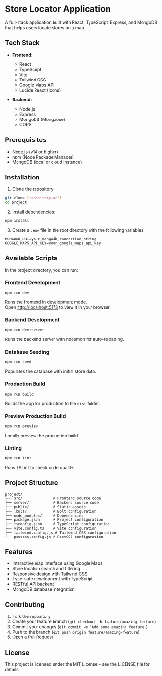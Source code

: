 # Store Locator Application

A full-stack application built with React, TypeScript, Express, and MongoDB that helps users locate stores on a map.

## Tech Stack

- **Frontend:**
  - React
  - TypeScript
  - Vite
  - Tailwind CSS
  - Google Maps API
  - Lucide React (Icons)

- **Backend:**
  - Node.js
  - Express
  - MongoDB (Mongoose)
  - CORS

## Prerequisites

- Node.js (v14 or higher)
- npm (Node Package Manager)
- MongoDB (local or cloud instance)

## Installation

1. Clone the repository:
```bash
git clone [repository-url]
cd project
```

2. Install dependencies:
```bash
npm install
```

3. Create a `.env` file in the root directory with the following variables:
```
MONGODB_URI=your_mongodb_connection_string
GOOGLE_MAPS_API_KEY=your_google_maps_api_key
```

## Available Scripts

In the project directory, you can run:

### Frontend Development
```bash
npm run dev
```
Runs the frontend in development mode.\
Open [http://localhost:5173](http://localhost:5173) to view it in your browser.

### Backend Development
```bash
npm run dev:server
```
Runs the backend server with nodemon for auto-reloading.

### Database Seeding
```bash
npm run seed
```
Populates the database with initial store data.

### Production Build
```bash
npm run build
```
Builds the app for production to the `dist` folder.

### Preview Production Build
```bash
npm run preview
```
Locally preview the production build.

### Linting
```bash
npm run lint
```
Runs ESLint to check code quality.

## Project Structure

```
project/
├── src/              # Frontend source code
├── server/           # Backend source code
├── public/           # Static assets
├── .bolt/            # Bolt configuration
├── node_modules/     # Dependencies
├── package.json      # Project configuration
├── tsconfig.json     # TypeScript configuration
├── vite.config.ts    # Vite configuration
├── tailwind.config.js # Tailwind CSS configuration
└── postcss.config.js # PostCSS configuration
```

## Features

- Interactive map interface using Google Maps
- Store location search and filtering
- Responsive design with Tailwind CSS
- Type-safe development with TypeScript
- RESTful API backend
- MongoDB database integration

## Contributing

1. Fork the repository
2. Create your feature branch (`git checkout -b feature/amazing-feature`)
3. Commit your changes (`git commit -m 'Add some amazing feature'`)
4. Push to the branch (`git push origin feature/amazing-feature`)
5. Open a Pull Request

## License

This project is licensed under the MIT License - see the LICENSE file for details. 